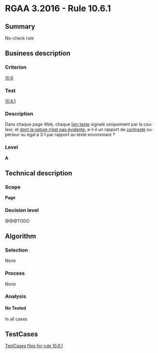 # RGAA 3.2016 - Rule 10.6.1

## Summary
No-check rule


## Business description

### Criterion
[10.6](http://references.modernisation.gouv.fr/rgaa-accessibilite/criteres.html#crit-10-6)

### Test
[10.6.1](http://references.modernisation.gouv.fr/rgaa-accessibilite/criteres.html#test-10-6-1)

### Description
<div lang="fr">Dans chaque page Web, chaque <a href="http://references.modernisation.gouv.fr/rgaa-accessibilite/glossaire.html#lien-texte">lien texte</a> signal&#xE9; uniquement par la couleur, et <a href="http://references.modernisation.gouv.fr/rgaa-accessibilite/glossaire.html#lien-nature-pas-evidente">dont la nature n&#x2019;est pas &#xE9;vidente</a>, a-t-il un rapport de <a href="http://references.modernisation.gouv.fr/rgaa-accessibilite/glossaire.html#contraste">contraste</a> sup&#xE9;rieur ou &#xE9;gal &#xE0; 3:1 par rapport au texte environnant&nbsp;?</div>

### Level
**A**


## Technical description

### Scope
**Page**

### Decision level
@@@TODO


## Algorithm

### Selection
None

### Process
None

### Analysis

#### No Tested
In all cases


##  TestCases

[TestCases files for rule 10.6.1](https://github.com/Asqatasun/Asqatasun/tree/develop/rules/rules-rgaa3.2016/src/test/resources/testcases/rgaa32016/Rgaa32016Rule100601/)


